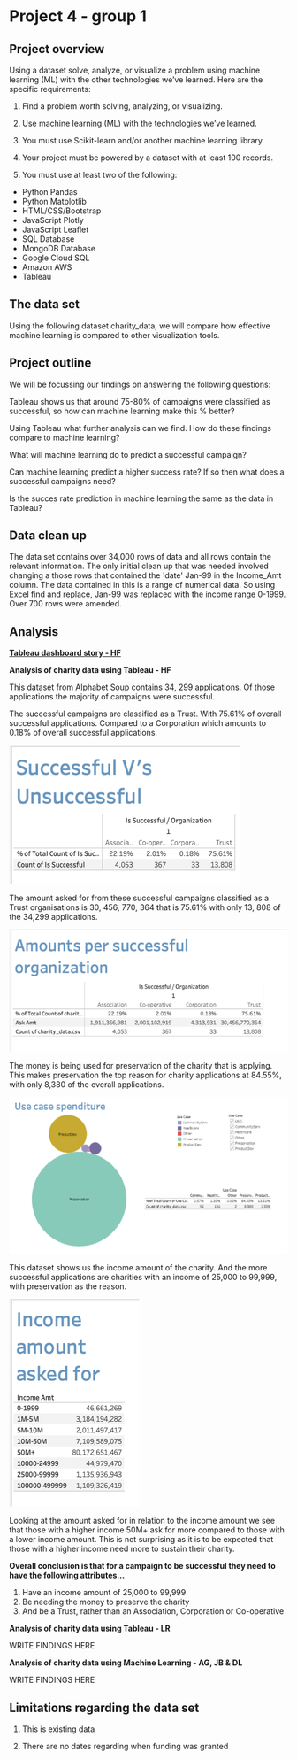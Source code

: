 # Project 4 - group 1

## Project overview

Using a dataset solve, analyze, or visualize a problem using machine learning (ML) with the other technologies we’ve learned. Here are the specific requirements:

1) Find a problem worth solving, analyzing, or visualizing.

2) Use machine learning (ML) with the technologies we’ve learned.

3) You must use Scikit-learn and/or another machine learning library.

4) Your project must be powered by a dataset with at least 100 records.

5) You must use at least two of the following:

* Python Pandas
* Python Matplotlib
* HTML/CSS/Bootstrap
* JavaScript Plotly
* JavaScript Leaflet
* SQL Database
* MongoDB Database
* Google Cloud SQL
* Amazon AWS
* Tableau

## The data set

Using the following dataset charity_data, we will compare how effective machine learning is compared to other visualization tools.

## Project outline 

We will be focussing our findings on answering the following questions:

Tableau shows us that around 75-80% of campaigns were classified as successful, so how can machine learning make this % better?

Using Tableau what further analysis can we find. How do these findings compare to machine learning?

What will machine learning do to predict a successful campaign?

Can machine learning predict a higher success rate? If so then what does a successful campaigns need?

Is the succes rate prediction in machine learning the same as the data in Tableau?

## Data clean up

The data set contains over 34,000 rows of data and all rows contain the relevant information. The only initial clean up that was needed involved changing a those rows that contained the 'date' Jan-99 in the Income_Amt column. The data contained in this is a range of numerical data. So using Excel find and replace, Jan-99 was replaced with the income range 0-1999. Over 700 rows were amended.

## Analysis

[**Tableau dashboard story - HF**](https://public.tableau.com/app/profile/hayley.fuller/viz/Project4-Charitydata/Charitydataanalysis)

**Analysis of charity data using Tableau - HF**

This dataset from Alphabet Soup contains 34, 299 applications. Of those applications the majority of campaigns were successful.

The successful campaigns are classified as a Trust. With 75.61% of overall successful applications. Compared to a Corporation which amounts to 0.18% of overall successful applications.

![plot](Images_HF/Successfull_data.png) 

The amount asked for from these successful campaigns classified as a Trust organisations is 30, 456, 770, 364 that is 75.61% with only 13, 808 of the 34,299 applications.

![plot](Images_HF/Amounts_perorganization_data.png) 

The money is being used for preservation of the charity that is applying. This makes preservation the top reason for charity applications at 84.55%, with only 8,380 of the overall applications.

![plot](Images_HF/Use_case_spend.png)

This dataset shows us the income amount of the charity. And the more successful applications are charities with an income of 25,000 to 99,999, with preservation as the reason.

![plot](Images_HF/Income_amount_data.png)

Looking at the amount asked for in relation to the income amount we see that those with a higher income 50M+ ask for more compared to those with a lower income amount. This is not surprising as it is to be expected that those with a higher income need more to sustain their charity.

**Overall conclusion is that for a campaign to be successful they need to have the following attributes…**

1.	Have an income amount of 25,000 to 99,999
2.	Be needing the money to preserve the charity
3.	And be a Trust, rather than an Association, Corporation or Co-operative

**Analysis of charity data using Tableau - LR**

WRITE FINDINGS HERE

**Analysis of charity data using Machine Learning - AG, JB & DL**

WRITE FINDINGS HERE

## Limitations regarding the data set

1) This is existing data

2) There are no dates regarding when funding was granted
